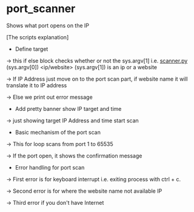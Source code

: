 # port_scanner
Shows what port opens on the IP

[The scripts explanation]

- Define target

→ this if else block checks whether or not the sys.argv[1] i.e. [scanner.py](http://scanner.py) (sys.argv[0]) <ip/website> (sys.argv[1]) is an ip or a website

→ If IP Address just move on to the port scan part, if website name it will translate it to IP address

→ Else we print out error message


- Add pretty banner show IP target and time

→ just showing target IP Address and time start scan


- Basic mechanism of the port scan

→ This for loop scans from port 1 to 65535

→ If the port open, it shows the confirmation message


- Error handling for port scan

→ First error is for keyboard interrupt i.e. exiting process with ctrl + c.

→ Second error is for where the website name not available IP

→ Third error if you don't have Internet
